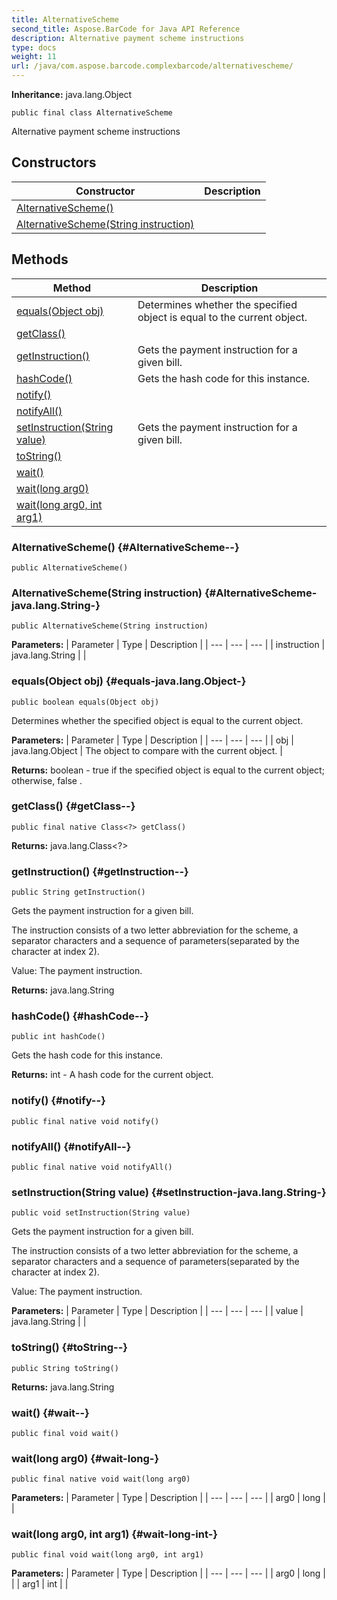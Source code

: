 ```yaml
---
title: AlternativeScheme
second_title: Aspose.BarCode for Java API Reference
description: Alternative payment scheme instructions
type: docs
weight: 11
url: /java/com.aspose.barcode.complexbarcode/alternativescheme/
---
```

**Inheritance:**
java.lang.Object
```
public final class AlternativeScheme
```

Alternative payment scheme instructions
## Constructors

| Constructor | Description |
| --- | --- |
| [AlternativeScheme()](#AlternativeScheme--) |  |
| [AlternativeScheme(String instruction)](#AlternativeScheme-java.lang.String-) |  |
## Methods

| Method | Description |
| --- | --- |
| [equals(Object obj)](#equals-java.lang.Object-) | Determines whether the specified object is equal to the current object. |
| [getClass()](#getClass--) |  |
| [getInstruction()](#getInstruction--) | Gets the payment instruction for a given bill. |
| [hashCode()](#hashCode--) | Gets the hash code for this instance. |
| [notify()](#notify--) |  |
| [notifyAll()](#notifyAll--) |  |
| [setInstruction(String value)](#setInstruction-java.lang.String-) | Gets the payment instruction for a given bill. |
| [toString()](#toString--) |  |
| [wait()](#wait--) |  |
| [wait(long arg0)](#wait-long-) |  |
| [wait(long arg0, int arg1)](#wait-long-int-) |  |
### AlternativeScheme() {#AlternativeScheme--}
```
public AlternativeScheme()
```


### AlternativeScheme(String instruction) {#AlternativeScheme-java.lang.String-}
```
public AlternativeScheme(String instruction)
```


**Parameters:**
| Parameter | Type | Description |
| --- | --- | --- |
| instruction | java.lang.String |  |

### equals(Object obj) {#equals-java.lang.Object-}
```
public boolean equals(Object obj)
```


Determines whether the specified object is equal to the current object.

**Parameters:**
| Parameter | Type | Description |
| --- | --- | --- |
| obj | java.lang.Object | The object to compare with the current object. |

**Returns:**
boolean -  true  if the specified object is equal to the current object; otherwise,  false .
### getClass() {#getClass--}
```
public final native Class<?> getClass()
```




**Returns:**
java.lang.Class<?>
### getInstruction() {#getInstruction--}
```
public String getInstruction()
```


Gets the payment instruction for a given bill.

The instruction consists of a two letter abbreviation for the scheme, a separator characters and a sequence of parameters(separated by the character at index 2).

Value: The payment instruction.

**Returns:**
java.lang.String
### hashCode() {#hashCode--}
```
public int hashCode()
```


Gets the hash code for this instance.

**Returns:**
int - A hash code for the current object.
### notify() {#notify--}
```
public final native void notify()
```




### notifyAll() {#notifyAll--}
```
public final native void notifyAll()
```




### setInstruction(String value) {#setInstruction-java.lang.String-}
```
public void setInstruction(String value)
```


Gets the payment instruction for a given bill.

The instruction consists of a two letter abbreviation for the scheme, a separator characters and a sequence of parameters(separated by the character at index 2).

Value: The payment instruction.

**Parameters:**
| Parameter | Type | Description |
| --- | --- | --- |
| value | java.lang.String |  |

### toString() {#toString--}
```
public String toString()
```




**Returns:**
java.lang.String
### wait() {#wait--}
```
public final void wait()
```




### wait(long arg0) {#wait-long-}
```
public final native void wait(long arg0)
```




**Parameters:**
| Parameter | Type | Description |
| --- | --- | --- |
| arg0 | long |  |

### wait(long arg0, int arg1) {#wait-long-int-}
```
public final void wait(long arg0, int arg1)
```




**Parameters:**
| Parameter | Type | Description |
| --- | --- | --- |
| arg0 | long |  |
| arg1 | int |  |

